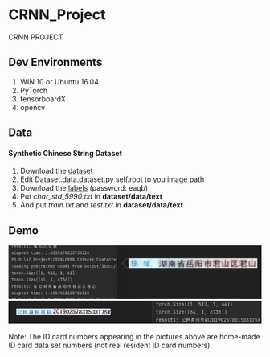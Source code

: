 # CRNN_Project
CRNN PROJECT

## Dev Environments
1. WIN 10 or Ubuntu 16.04
2. PyTorch 
3. tensorboardX
4. opencv

## Data
#### Synthetic Chinese String Dataset
1. Download the [dataset](https://pan.baidu.com/s/1ufYbnZAZ1q0AlK7yZ08cvQ)
2. Edit Dataset.data.dataset.py self.root to you image path
3. Download the [labels](https://pan.baidu.com/s/1oOKFDt7t0Wg6ew2uZUN9xg) (password: eaqb)
4. Put *char_std_5990.txt* in **dataset/data/text**
5. And put *train.txt* and *test.txt* in **dataset/data/text**

## Demo

<div align="center">
    <img src="demo/001.png" width="800">
    <img src="demo/002.png" width="800">
</div>

Note: The ID card numbers appearing in the pictures above are home-made ID card data set numbers (not real resident ID card numbers).
